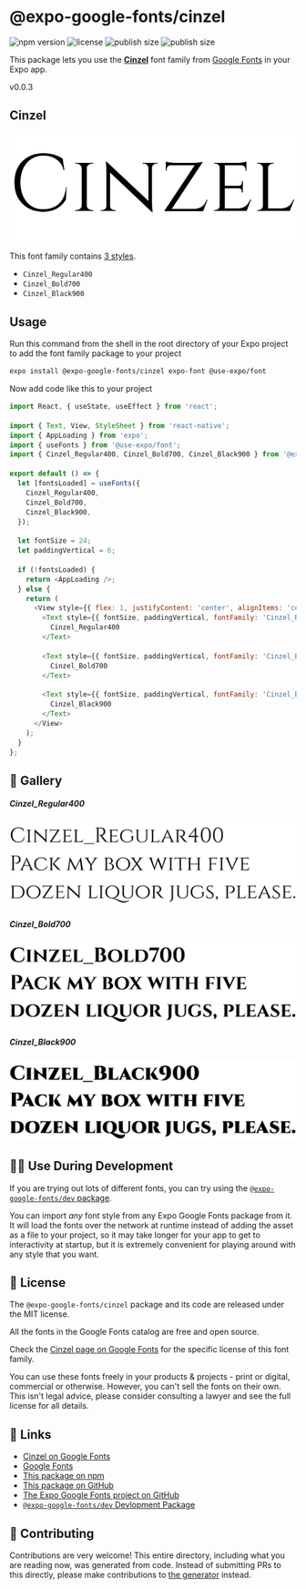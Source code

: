 # @expo-google-fonts/cinzel

![npm version](https://flat.badgen.net/npm/v/@expo-google-fonts/cinzel)
![license](https://flat.badgen.net/github/license/expo/google-fonts)
![publish size](https://flat.badgen.net/packagephobia/install/@expo-google-fonts/cinzel)
![publish size](https://flat.badgen.net/packagephobia/publish/@expo-google-fonts/cinzel)

This package lets you use the [**Cinzel**](https://fonts.google.com/specimen/Cinzel) font family from [Google Fonts](https://fonts.google.com/) in your Expo app.

v0.0.3

## Cinzel

![Cinzel](./font-family.png)

This font family contains [3 styles](#-gallery).

- `Cinzel_Regular400`
- `Cinzel_Bold700`
- `Cinzel_Black900`

## Usage

Run this command from the shell in the root directory of your Expo project to add the font family package to your project
```sh
expo install @expo-google-fonts/cinzel expo-font @use-expo/font
```

Now add code like this to your project
```js
import React, { useState, useEffect } from 'react';

import { Text, View, StyleSheet } from 'react-native';
import { AppLoading } from 'expo';
import { useFonts } from '@use-expo/font';
import { Cinzel_Regular400, Cinzel_Bold700, Cinzel_Black900 } from '@expo-google-fonts/cinzel';

export default () => {
  let [fontsLoaded] = useFonts({
    Cinzel_Regular400,
    Cinzel_Bold700,
    Cinzel_Black900,
  });

  let fontSize = 24;
  let paddingVertical = 6;

  if (!fontsLoaded) {
    return <AppLoading />;
  } else {
    return (
      <View style={{ flex: 1, justifyContent: 'center', alignItems: 'center' }}>
        <Text style={{ fontSize, paddingVertical, fontFamily: 'Cinzel_Regular400' }}>
          Cinzel_Regular400
        </Text>

        <Text style={{ fontSize, paddingVertical, fontFamily: 'Cinzel_Bold700' }}>
          Cinzel_Bold700
        </Text>

        <Text style={{ fontSize, paddingVertical, fontFamily: 'Cinzel_Black900' }}>
          Cinzel_Black900
        </Text>
      </View>
    );
  }
};

```

## 🔡 Gallery

##### Cinzel_Regular400
![Cinzel_Regular400](./1a1d67206903b7688f4187df3dd0563dce75a49b26d036c7e88798adcd6c8fab.ttf.png)

##### Cinzel_Bold700
![Cinzel_Bold700](./d385de045feb981ef4256fb3f82d128c1835f686ed5611dd1c5b01e8b615e7bb.ttf.png)

##### Cinzel_Black900
![Cinzel_Black900](./fbb068fbb60eb4c57957c490b9e8c4b00d9c8cc14bd064d85fca96516f5ae46f.ttf.png)


## 👩‍💻 Use During Development

If you are trying out lots of different fonts, you can try using the [`@expo-google-fonts/dev` package](https://github.com/expo/google-fonts/tree/master/font-packages/dev#readme).

You can import *any* font style from any Expo Google Fonts package from it. It will load the fonts
over the network at runtime instead of adding the asset as a file to your project, so it may take longer
for your app to get to interactivity at startup, but it is extremely convenient
for playing around with any style that you want.

## 📖 License

The `@expo-google-fonts/cinzel` package and its code are released under the MIT license.

All the fonts in the Google Fonts catalog are free and open source.

Check the [Cinzel page on Google Fonts](https://fonts.google.com/specimen/Cinzel) for the specific license of this font family.

You can use these fonts freely in your products & projects - print or digital, commercial or otherwise. However, you can't sell the fonts on their own. This isn't legal advice, please consider consulting a lawyer and see the full license for all details.

## 🔗 Links

- [Cinzel on Google Fonts](https://fonts.google.com/specimen/Cinzel)
- [Google Fonts](https://fonts.google.com/)
- [This package on npm](https://www.npmjs.com/package/@expo-google-fonts/cinzel)
- [This package on GitHub](https://github.com/expo/google-fonts/tree/master/font-packages/cinzel)
- [The Expo Google Fonts project on GitHub](https://github.com/expo/google-fonts)
- [`@expo-google-fonts/dev` Devlopment Package](https://github.com/expo/google-fonts/tree/master/font-packages/dev)


## 🤝 Contributing

Contributions are very welcome! This entire directory, including what you are reading now, was generated from code. Instead of submitting PRs to this directly, please make contributions to [the generator](https://github.com/expo/google-fonts/tree/master/packages/generator) instead.
